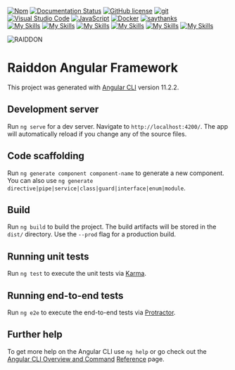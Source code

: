 [![Npm](https://badgen.net/badge/icon/npm?icon=npm&label)](https://www.npmjs.com/)
[![Documentation Status](https://readthedocs.org/projects/ansicolortags/badge/?version=latest)](http://ansicolortags.readthedocs.io/?badge=latest)
[![GitHub license](https://img.shields.io/github/license/Naereen/StrapDown.js.svg)](https://github.com/Farah404/Raiddon-bnet-data/blob/master/LICENSE)
[![git](https://badgen.net/badge/icon/git?icon=git&label)](https://git-scm.com)
[![Visual Studio Code](https://img.shields.io/badge/--007ACC?logo=visual%20studio%20code&logoColor=ffffff)](https://code.visualstudio.com/)
[![JavaScript](https://img.shields.io/badge/--F7DF1E?logo=javascript&logoColor=000)](https://www.javascript.com/)
[![Docker](https://badgen.net/badge/icon/docker?icon=docker&label)](https://www.docker.com/)
[![saythanks](https://img.shields.io/badge/say-thanks-ff69b4.svg)](https://i.pinimg.com/originals/21/f0/92/21f0929a92ebe840eb932af199fb3260.gif)
<br />
[![My Skills](https://skills.thijs.gg/icons?i=angular)](https://skills.thijs.gg)
[![My Skills](https://skills.thijs.gg/icons?i=ts)](https://skills.thijs.gg)
[![My Skills](https://skills.thijs.gg/icons?i=css)](https://skills.thijs.gg)
[![My Skills](https://skills.thijs.gg/icons?i=html)](https://skills.thijs.gg)
[![My Skills](https://skills.thijs.gg/icons?i=git)](https://skills.thijs.gg)
[![My Skills](https://skills.thijs.gg/icons?i=mongodb)](https://skills.thijs.gg)

![RAIDDON](https://user-images.githubusercontent.com/96427557/201051613-6f8d86f6-e411-4ef5-a9a8-39c9b4522b0c.png)

# Raiddon Angular Framework

This project was generated with [Angular CLI](https://github.com/angular/angular-cli) version 11.2.2.

## Development server
Run ``ng serve`` for a dev server. Navigate to ``http://localhost:4200/``. The app will automatically reload if you change any of the source files.

## Code scaffolding
Run ``ng generate component component-name`` to generate a new component. You can also use ``ng generate directive|pipe|service|class|guard|interface|enum|module``.

## Build 
Run ``ng build`` to build the project. The build artifacts will be stored in the ``dist/`` directory. Use the ``--prod`` flag for a production build.

## Running unit tests
Run ``ng test`` to execute the unit tests via [Karma](https://karma-runner.github.io/latest/index.html).

## Running end-to-end tests
Run ``ng e2e`` to execute the end-to-end tests via [Protractor](https://www.protractortest.org/#/).


## Further help
To get more help on the Angular CLI use ``ng help`` or go check out the [Angular CLI Overview and Command](https://angular.io/cli) [Reference](https://angular.io/cli) page.

